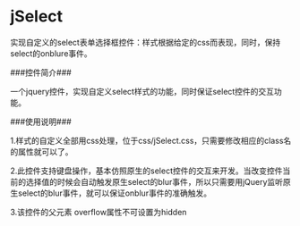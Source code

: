 ﻿jSelect
=======

实现自定义的select表单选择框控件：样式根据给定的css而表现，同时，保持select的onblure事件。

###控件简介###

一个jquery控件，实现自定义select样式的功能，同时保证select控件的交互功能。

###使用说明###

1.样式的自定义全部用css处理，位于css/jSelect.css，只需要修改相应的class名的属性就可以了。

2.此控件支持键盘操作，基本仿照原生的select控件的交互来开发。当改变控件当前的选择值的时候会自动触发原生select的blur事件，所以只需要用jQuery监听原生select的blur事件，就可以保证onblur事件的准确触发。

3.该控件的父元素 overflow属性不可设置为hidden




